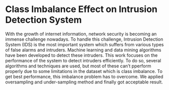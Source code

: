 # Class Imbalance Effect on Intrusion Detection System
With the growth of internet information, network security is becoming an immense challenge nowadays. To handle this challenge, Intrusion Detection System (IDS) is the most important system which suffers from various types of false alarms and intruders. Machine learning and data mining algorithms have been developed to detect these intruders. This work focuses on the performance of the system to detect intruders efficiently. To do so, several algorithms and techniques are used, but most of these can’t pperform properly due to some limitations in the dataset which is class imbalance. To get best performance, this imbalance problem has to overcome. We applied oversampling and under-sampling method and finally got acceptable result.
